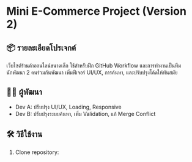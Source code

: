 # Mini E-Commerce Project (Version 2)

## 📦 รายละเอียดโปรเจกต์

เว็บไซต์ร้านค้าออนไลน์ขนาดเล็ก ใช้สำหรับฝึก GitHub Workflow และการทำงานเป็นทีม  
นักพัฒนา 2 คนร่วมกันพัฒนา เพิ่มฟีเจอร์ UI/UX, การค้นหา, และปรับปรุงโค้ดให้ทันสมัย

## 👨‍💻 ผู้พัฒนา
- Dev A: ปรับปรุง UI/UX, Loading, Responsive
- Dev B: ปรับปรุงระบบค้นหา, เพิ่ม Validation, แก้ Merge Conflict

## 🛠 วิธีใช้งาน
1. Clone repository:
